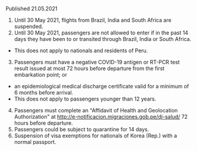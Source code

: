 Published 21.05.2021
1. Until 30 May 2021, flights from Brazil, India and South Africa are suspended.
2. Until 30 May 2021, passengers are not allowed to enter if in the past 14 days they have been to or transited through Brazil, India or South Africa.
- This does not apply to nationals and residents of Peru.
3. Passengers must have a negative COVID-19 antigen or RT-PCR test result issued at most 72 hours before departure from the first embarkation point; or
- an epidemiological medical discharge certificate valid for a minimum of 6 months before arrival.
- This does not apply to passengers younger than 12 years.
4. Passengers must complete an "Affidavit of Health and Geolocation Authorization" at <a href="http://e-notificacion.migraciones.gob.pe/dj-salud/">http://e-notificacion.migraciones.gob.pe/dj-salud/</a> 72 hours before departure.
5. Passengers could be subject to quarantine for 14 days.
6. Suspension of visa exemptions for nationals of Korea (Rep.) with a normal passport.

